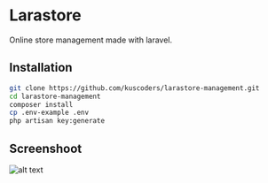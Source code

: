 # Larastore
Online store management made with laravel.

## Installation
```bash
git clone https://github.com/kuscoders/larastore-management.git
cd larastore-management
composer install
cp .env-example .env
php artisan key:generate
```

## Screenshoot
![alt text](public/screenshoot/02-dashboard.png)
